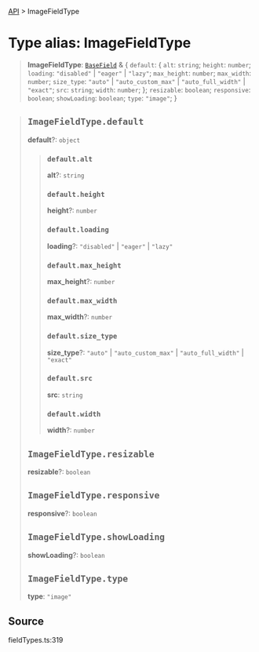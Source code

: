 [API](../index.md) > ImageFieldType

# Type alias: ImageFieldType

> **ImageFieldType**: [`BaseField`](type-alias.BaseField.md) & \{
  `default`: \{
    `alt`: `string`;
    `height`: `number`;
    `loading`: `"disabled"` \| `"eager"` \| `"lazy"`;
    `max_height`: `number`;
    `max_width`: `number`;
    `size_type`: `"auto"` \| `"auto_custom_max"` \| `"auto_full_width"` \| `"exact"`;
    `src`: `string`;
    `width`: `number`;
  };
  `resizable`: `boolean`;
  `responsive`: `boolean`;
  `showLoading`: `boolean`;
  `type`: `"image"`;
 }

> ## `ImageFieldType.default`
>
> **default**?: `object`
>
> > ### `default.alt`
> >
> > **alt**?: `string`
> >
> > ### `default.height`
> >
> > **height**?: `number`
> >
> > ### `default.loading`
> >
> > **loading**?: `"disabled"` \| `"eager"` \| `"lazy"`
> >
> > ### `default.max_height`
> >
> > **max\_height**?: `number`
> >
> > ### `default.max_width`
> >
> > **max\_width**?: `number`
> >
> > ### `default.size_type`
> >
> > **size\_type**?: `"auto"` \| `"auto_custom_max"` \| `"auto_full_width"` \| `"exact"`
> >
> > ### `default.src`
> >
> > **src**: `string`
> >
> > ### `default.width`
> >
> > **width**?: `number`
> >
> >
>
> ## `ImageFieldType.resizable`
>
> **resizable**?: `boolean`
>
> ## `ImageFieldType.responsive`
>
> **responsive**?: `boolean`
>
> ## `ImageFieldType.showLoading`
>
> **showLoading**?: `boolean`
>
> ## `ImageFieldType.type`
>
> **type**: `"image"`
>
>

## Source

fieldTypes.ts:319
